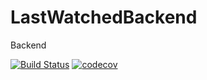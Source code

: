 # LastWatchedBackend
Backend 

[![Build Status](https://travis-ci.org/Mowinski/LastWatchedBackend.svg?branch=master)](https://travis-ci.org/Mowinski/LastWatchedBackend)
[![codecov](https://codecov.io/gh/Mowinski/LastWatchedBackend/branch/master/graph/badge.svg)](https://codecov.io/gh/Mowinski/LastWatchedBackend)

